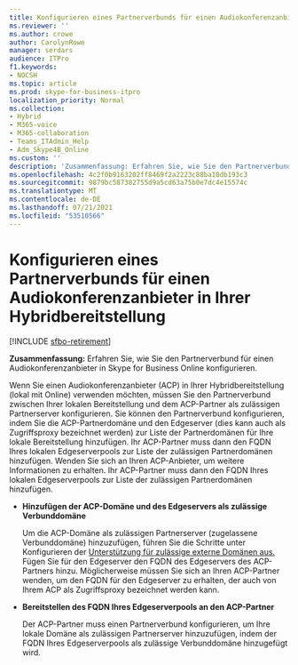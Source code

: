 ```yaml
---
title: Konfigurieren eines Partnerverbunds für einen Audiokonferenzanbieter in Ihrer Hybridbereitstellung
ms.reviewer: ''
ms.author: crowe
author: CarolynRowe
manager: serdars
audience: ITPro
f1.keywords:
- NOCSH
ms.topic: article
ms.prod: skype-for-business-itpro
localization_priority: Normal
ms.collection:
- Hybrid
- M365-voice
- M365-collaboration
- Teams_ITAdmin_Help
- Adm_Skype4B_Online
ms.custom: ''
description: 'Zusammenfassung: Erfahren Sie, wie Sie den Partnerverbund für einen Audiokonferenzanbieter in Skype for Business Online konfigurieren.'
ms.openlocfilehash: 4c2f0b9163202ff8469f2a2223c88ba10db193c3
ms.sourcegitcommit: 9879bc587382755d9a5cd63a75b0e7dc4e15574c
ms.translationtype: MT
ms.contentlocale: de-DE
ms.lasthandoff: 07/21/2021
ms.locfileid: "53510566"
---
```

# <a name="configure-federation-for-an-audio-conferencing-provider-in-your-hybrid-deployment"></a>Konfigurieren eines Partnerverbunds für einen Audiokonferenzanbieter in Ihrer Hybridbereitstellung

[!INCLUDE [sfbo-retirement](../../Hub/includes/sfbo-retirement.md)]


**Zusammenfassung:** Erfahren Sie, wie Sie den Partnerverbund für einen Audiokonferenzanbieter in Skype for Business Online konfigurieren.

Wenn Sie einen Audiokonferenzanbieter (ACP) in Ihrer Hybridbereitstellung (lokal mit Online) verwenden möchten, müssen Sie den Partnerverbund zwischen Ihrer lokalen Bereitstellung und dem ACP-Partner als zulässigen Partnerserver konfigurieren. Sie können den Partnerverbund konfigurieren, indem Sie die ACP-Partnerdomäne und den Edgeserver (dies kann auch als Zugriffsproxy bezeichnet werden) zur Liste der Partnerdomänen für Ihre lokale Bereitstellung hinzufügen. Ihr ACP-Partner muss dann den FQDN Ihres lokalen Edgeserverpools zur Liste der zulässigen Partnerdomänen hinzufügen. Wenden Sie sich an Ihren ACP-Anbieter, um weitere Informationen zu erhalten. Ihr ACP-Partner muss dann den FQDN Ihres lokalen Edgeserverpools zur Liste der zulässigen Partnerdomänen hinzufügen.

- **Hinzufügen der ACP-Domäne und des Edgeservers als zulässige Verbunddomäne**

    Um die ACP-Domäne als zulässigen Partnerserver (zugelassene Verbunddomäne) hinzuzufügen, führen Sie die Schritte unter Konfigurieren der [Unterstützung für zulässige externe Domänen aus.](/previous-versions/office/lync-server-2013/lync-server-2013-configure-support-for-allowed-external-domains) Fügen Sie für den Edgeserver den FQDN des Edgeservers des ACP-Partners hinzu. Möglicherweise müssen Sie sich an Ihren ACP-Partner wenden, um den FQDN für den Edgeserver zu erhalten, der auch von Ihrem ACP als Zugriffsproxy bezeichnet werden kann.

- **Bereitstellen des FQDN Ihres Edgeserverpools an den ACP-Partner**

    Der ACP-Partner muss einen Partnerverbund konfigurieren, um Ihre lokale Domäne als zulässigen Partnerserver hinzuzufügen, indem der FQDN Ihres Edgeserverpools als zulässige Verbunddomäne hinzugefügt wird.
